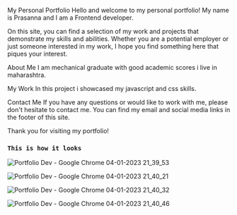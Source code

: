 My Personal Portfolio
Hello and welcome to my personal portfolio! My name is Prasanna and I am a Frontend developer.

On this site, you can find a selection of my work and projects that demonstrate my skills and abilities. Whether you are a potential employer or just someone interested in my work, I hope you find something here that piques your interest.

About Me
I am mechanical graduate with good academic scores i live in maharashtra.

My Work
In this project i showcased my javascript and css skills.

Contact Me
If you have any questions or would like to work with me, please don't hesitate to contact me. You can find my email and social media links in the footer of this site.

Thank you for visiting my portfolio!
### `This is how it looks`
![Portfolio Dev  - Google Chrome 04-01-2023 21_39_53](https://user-images.githubusercontent.com/110029115/210599304-d581c844-74be-4ac7-8da2-edc6ee59f3e8.png)


![Portfolio Dev  - Google Chrome 04-01-2023 21_40_21](https://user-images.githubusercontent.com/110029115/210599241-d6d66377-a605-4346-ac60-c1f45df8c54e.png)

![Portfolio Dev  - Google Chrome 04-01-2023 21_40_32](https://user-images.githubusercontent.com/110029115/210599198-71003034-2cfe-4a58-9838-34b494943d9f.png)

![Portfolio Dev  - Google Chrome 04-01-2023 21_40_46](https://user-images.githubusercontent.com/110029115/210599034-4159d980-6f45-416a-966f-12e989aba122.png)


